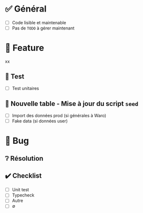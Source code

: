 # ✅ Général 
- [ ] Code lisible et maintenable
- [ ] Pas de `TODO` à gérer maintenant

# 🚀 Feature 
xx
## 🧪 Test 
- [ ] Test unitaires

## 🌱 Nouvelle table - Mise à jour du script `seed` 
- [ ] Import des données prod (si générales à Waro)
- [ ] Fake data (si données user)
      
# 🔴 Bug 
## ❔ Résolution

## ✔️ Checklist 
- [ ] Unit test
- [ ] Typecheck
- [ ] Autre
- [ ] ∅ 
